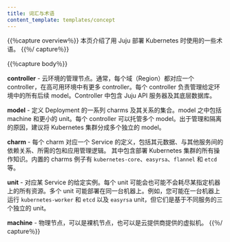 ```yaml
---
title: 词汇与术语
content_template: templates/concept
---
```


<!--
---
title: Glossary and Terminology
content_template: templates/concept
---
-->

<!--
{{% capture overview %}}
This page explains some of the terminology used in deploying Kubernetes with Juju.
{{% /capture %}}

{{% capture body %}}
-->

{{％capture overview％}}
本页介绍了用 Juju 部署 Kubernetes 时使用的一些术语。
{{％/ capture％}}

{{％capture body％}}

<!--
**controller** - The management node of a cloud environment. Typically you have one controller per cloud region, or more in HA environments. The controller is responsible for managing all subsequent models in a given environment. It contains the Juju API server and its underlying database.

**model** - A collection of charms and their relationships that define a deployment. This includes machines and units. A controller can host multiple models. It is recommended to separate Kubernetes clusters into individual models for management and isolation reasons.

**charm** - The definition of a service, including its metadata, dependencies with other services, required packages, and application management logic. It contains all the operational knowledge of deploying a Kubernetes cluster. Included charm examples are  `kubernetes-core`, `easyrsa`, `flannel`, and `etcd`.

**unit** - A given instance of a service. These may or may not use up a whole machine, and may be colocated on the same machine. So for example you might have a `kubernetes-worker`, and `etcd`, and `easyrsa` units running on a single machine, but they are three distinct units of different services.

**machine** - A physical node, these can either be bare metal nodes, or virtual machines provided by a cloud.
{{% /capture %}}
-->

**controller** - 云环境的管理节点。通常，每个域（Region）都对应一个 controller，在高可用环境中有更多 controller。每个 controller 负责管理给定环境中的所有后续 model。Controller 中包含 Juju API 服务器及其底层数据库。

**model** - 定义 Deployment 的一系列 charms 及其关系的集合。model 之中包括 machine 和更小的 unit。每个 controller 可以托管多个 model。出于管理和隔离的原因，建议将 Kubernetes 集群分成多个独立的 model。

**charm** - 每个 charm 对应一个 Service 的定义，包括其元数据、与其他服务间的依赖关系、所需的包和应用管理逻辑。
其中包含部署 Kubernetes 集群的所有操作知识。内置的 charms 例子有 `kubernetes-core`、`easyrsa`、`flannel` 和 `etcd` 等。

**unit** - 对应某 Service 的给定实例。每个 unit 可能会也可能不会耗尽某指定机器上的所有资源。多个 unit 可能部署在同一台机器上。例如，您可能在一台机器上运行 `kubernetes-worker` 和 `etcd` 以及 `easyrsa` unit，但它们是基于不同服务的三个独立的 unit。

**machine** - 物理节点，可以是裸机节点，也可以是云提供商提供的虚拟机。
{{％/ capture％}}
